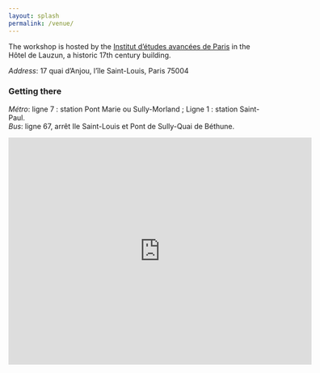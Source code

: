 ```yaml
---
layout: splash
permalink: /venue/
---
```

The workshop is hosted by the [Institut d’études avancées de Paris](http://www.paris-iea.fr) in the Hôtel de Lauzun, a historic 17th century building. 

*Address*: 17 quai d’Anjou,  l’île Saint-Louis, Paris 75004

### Getting there
*Métro*: ligne 7 : station Pont Marie ou Sully-Morland ;  Ligne 1 : station Saint-Paul.<br>
*Bus*:  ligne 67, arrêt Ile Saint-Louis et Pont de Sully-Quai de Béthune.


<iframe src="https://www.google.com/maps/embed?pb=!1m18!1m12!1m3!1d2625.349314000596!2d2.356768551200833!3d48.851549009040795!2m3!1f0!2f0!3f0!3m2!1i1024!2i768!4f13.1!3m3!1m2!1s0x47e671fc6ddcbcc9%3A0xe6813778a64262f7!2sH%C3%B4tel+de+Lauzun!5e0!3m2!1sen!2sse!4v1508755342498" width="600" height="450" frameborder="0" style="border:0" allowfullscreen></iframe>
